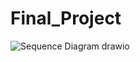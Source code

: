 # Final_Project
![Sequence Diagram drawio](https://user-images.githubusercontent.com/114543218/206952523-1778f151-6e02-4309-801d-0dfd64b38c43.png)
